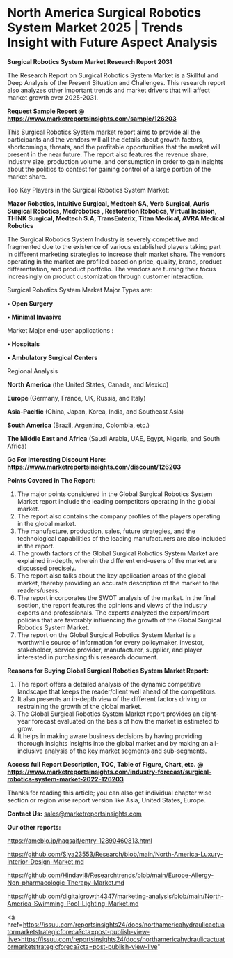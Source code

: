 # North America Surgical Robotics System Market 2025 | Trends Insight with Future Aspect Analysis

<strong>Surgical Robotics System Market Research Report 2031</strong>

The Research Report on Surgical Robotics System Market is a Skillful and Deep Analysis of the Present Situation and Challenges. This research report also analyzes other important trends and market drivers that will affect market growth over 2025-2031.

<strong>Request Sample Report @ <a href=https://www.marketreportsinsights.com/sample/126203>https://www.marketreportsinsights.com/sample/126203</a></strong>

This Surgical Robotics System market report aims to provide all the participants and the vendors will all the details about growth factors, shortcomings, threats, and the profitable opportunities that the market will present in the near future. The report also features the revenue share, industry size, production volume, and consumption in order to gain insights about the politics to contest for gaining control of a large portion of the market share.

Top Key Players in the Surgical Robotics System Market:

<strong>Mazor Robotics, Intuitive Surgical, Medtech SA, Verb Surgical, Auris Surgical Robotics, Medrobotics , Restoration Robotics, Virtual Incision, THINK Surgical, Medtech S.A, TransEnterix, Titan Medical, AVRA Medical Robotics</strong>

The Surgical Robotics System Industry is severely competitive and fragmented due to the existence of various established players taking part in different marketing strategies to increase their market share. The vendors operating in the market are profiled based on price, quality, brand, product differentiation, and product portfolio. The vendors are turning their focus increasingly on product customization through customer interaction.

Surgical Robotics System Market Major Types are:

<strong>• Open Surgery

• Minimal Invasive</strong>

Market Major end-user applications :

<strong>• Hospitals

• Ambulatory Surgical Centers</strong>

Regional Analysis

</u><strong><b>North America</b></strong> (the United States, Canada, and Mexico)

<strong><b>Europe </b></strong>(Germany, France, UK, Russia, and Italy)

<strong><b>Asia-Pacific</b></strong> (China, Japan, Korea, India, and Southeast Asia)

<strong><b>South America</b></strong> (Brazil, Argentina, Colombia, etc.)

<strong><b>The Middle East and Africa</b></strong> (Saudi Arabia, UAE, Egypt, Nigeria, and South Africa)

<strong>Go For Interesting Discount Here: <a href=https://www.marketreportsinsights.com/discount/126203>https://www.marketreportsinsights.com/discount/126203</a></strong>

<strong>Points Covered in The Report:</strong>
<ol>
  <li>The major points considered in the Global Surgical Robotics System Market report include the leading competitors operating in the global market.</li>
  <li>The report also contains the company profiles of the players operating in the global market.</li>
  <li>The manufacture, production, sales, future strategies, and the technological capabilities of the leading manufacturers are also included in the report.</li>
  <li>The growth factors of the Global Surgical Robotics System Market are explained in-depth, wherein the different end-users of the market are discussed precisely.</li>
  <li>The report also talks about the key application areas of the global market, thereby providing an accurate description of the market to the readers/users.</li>
  <li>The report incorporates the SWOT analysis of the market. In the final section, the report features the opinions and views of the industry experts and professionals. The experts analyzed the export/import policies that are favorably influencing the growth of the Global Surgical Robotics System Market.</li>
  <li>The report on the Global Surgical Robotics System Market is a worthwhile source of information for every policymaker, investor, stakeholder, service provider, manufacturer, supplier, and player interested in purchasing this research document.</li>
</ol>
<strong>Reasons for Buying Global Surgical Robotics System Market Report:</strong>

<ol>
  <li>The report offers a detailed analysis of the dynamic competitive landscape that keeps the reader/client well ahead of the competitors.</li>
  <li>It also presents an in-depth view of the different factors driving or restraining the growth of the global market.</li>
  <li>The Global Surgical Robotics System Market report provides an eight-year forecast evaluated on the basis of how the market is estimated to grow.</li>
  <li>It helps in making aware business decisions by having providing thorough insights insights into the global market and by making an all-inclusive analysis of the key market segments and sub-segments.</li>
</ol>
<strong>Access full Report Description, TOC, Table of Figure, Chart, etc. @ <a href=https://www.marketreportsinsights.com/industry-forecast/surgical-robotics-system-market-2022-126203>https://www.marketreportsinsights.com/industry-forecast/surgical-robotics-system-market-2022-126203</a></strong>


Thanks for reading this article; you can also get individual chapter wise section or region wise report version like Asia, United States, Europe.

<strong>Contact Us:</strong>
sales@marketreportsinsights.com

<strong>Our other reports:</strong>

<a href=https://ameblo.jp/haqsaif/entry-12890460813.html>https://ameblo.jp/haqsaif/entry-12890460813.html</a>

<a href=https://github.com/Siya23553/Research/blob/main/North-America-Luxury-Interior-Design-Market.md>https://github.com/Siya23553/Research/blob/main/North-America-Luxury-Interior-Design-Market.md</a>

<a href=https://github.com/Hindavi8/Researchtrends/blob/main/Europe-Allergy-Non-pharmacologic-Therapy-Market.md>https://github.com/Hindavi8/Researchtrends/blob/main/Europe-Allergy-Non-pharmacologic-Therapy-Market.md</a>

<a href=https://github.com/digitalgrowth4347/marketing-analysis/blob/main/North-America-Swimming-Pool-Lighting-Market.md>https://github.com/digitalgrowth4347/marketing-analysis/blob/main/North-America-Swimming-Pool-Lighting-Market.md</a>

<a href=https://issuu.com/reportsinsights24/docs/northamericahydraulicactuatormarketstrategicforeca?cta=post-publish-view-live>https://issuu.com/reportsinsights24/docs/northamericahydraulicactuatormarketstrategicforeca?cta=post-publish-view-live</a>"
